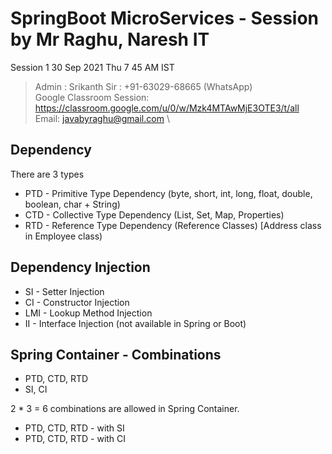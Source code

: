 # SpringBoot MicroServices - Session by Mr Raghu, Naresh IT 

Session 1 
30 Sep 2021 Thu 
7 45 AM IST 

> Admin : Srikanth Sir : +91-63029-68665 (WhatsApp)\
> Google Classroom Session: https://classroom.google.com/u/0/w/Mzk4MTAwMjE3OTE3/t/all \
> Email: javabyraghu@gmail.com \

## Dependency

There are 3 types 

* PTD - Primitive Type Dependency (byte, short, int, long, float, double, boolean, char + String)
* CTD - Collective Type Dependency (List, Set, Map, Properties)
* RTD - Reference Type Dependency (Reference Classes) [Address class in Employee class)

## Dependency Injection 

* SI - Setter Injection
* CI - Constructor Injection 
* LMI - Lookup Method Injection 
* II - Interface Injection (not available in Spring or Boot)

## Spring Container - Combinations 

* PTD, CTD, RTD 
* SI, CI 

2 * 3 = 6 combinations are allowed in Spring Container. 

* PTD, CTD, RTD - with SI 
* PTD, CTD, RTD - with CI 






